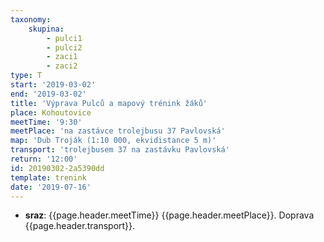 ```yaml
---
taxonomy:
    skupina:
        - pulci1
        - pulci2
        - zaci1
        - zaci2
type: T
start: '2019-03-02'
end: '2019-03-02'
title: 'Výprava Pulců a mapový trénink žáků'
place: Kohoutovice
meetTime: '9:30'
meetPlace: 'na zastávce trolejbusu 37 Pavlovská'
map: 'Dub Troják (1:10 000, ekvidistance 5 m)'
transport: 'trolejbusem 37 na zastávku Pavlovská'
return: '12:00'
id: 20190302-2a5390dd
template: trenink
date: '2019-07-16'
---
```

* **sraz**: {{page.header.meetTime}} {{page.header.meetPlace}}. Doprava {{page.header.transport}}.
